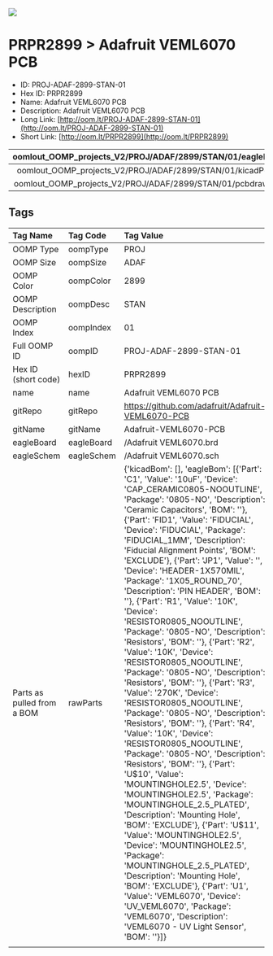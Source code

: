 


  
![][im]
# PRPR2899 > Adafruit VEML6070 PCB

- ID: PROJ-ADAF-2899-STAN-01
- Hex ID: PRPR2899
- Name: Adafruit VEML6070 PCB
- Description: Adafruit VEML6070 PCB
- Long Link: [http://oom.lt/PROJ-ADAF-2899-STAN-01](http://oom.lt/PROJ-ADAF-2899-STAN-01)
- Short Link: [http://oom.lt/PRPR2899](http://oom.lt/PRPR2899)
  

|oomlout_OOMP_projects_V2/PROJ/ADAF/2899/STAN/01/eagleImage.png|oomlout_OOMP_projects_V2/PROJ/ADAF/2899/STAN/01/eagleSchemImage.png|oomlout_OOMP_projects_V2/PROJ/ADAF/2899/STAN/01/kicadPcb3dFront.png|oomlout_OOMP_projects_V2/PROJ/ADAF/2899/STAN/01/kicadPcb3dBack.png|
| :---: | :---: | :---: | :---: |
|oomlout_OOMP_projects_V2/PROJ/ADAF/2899/STAN/01/kicadPcb3d.png|oomlout_OOMP_projects_V2/PROJ/ADAF/2899/STAN/01/bomBack.png|oomlout_OOMP_projects_V2/PROJ/ADAF/2899/STAN/01/bomFront.png|oomlout_OOMP_projects_V2/PROJ/ADAF/2899/STAN/01/pcbdraw.svg|
|oomlout_OOMP_projects_V2/PROJ/ADAF/2899/STAN/01/pcbdrawBack.svg||||

## Tags
  

|Tag Name|Tag Code|Tag Value|
| :--- | :--- | :--- |
|OOMP Type|oompType|PROJ|
|OOMP Size|oompSize|ADAF|
|OOMP Color|oompColor|2899|
|OOMP Description|oompDesc|STAN|
|OOMP Index|oompIndex|01|
|Full OOMP ID|oompID|PROJ-ADAF-2899-STAN-01|
|Hex ID (short code)|hexID|PRPR2899|
|name|name|Adafruit VEML6070 PCB|
|gitRepo|gitRepo|https://github.com/adafruit/Adafruit-VEML6070-PCB|
|gitName|gitName|Adafruit-VEML6070-PCB|
|eagleBoard|eagleBoard|/Adafruit VEML6070.brd|
|eagleSchem|eagleSchem|/Adafruit VEML6070.sch|
|Parts as pulled from a BOM|rawParts|{'kicadBom': [], 'eagleBom': [{'Part': 'C1', 'Value': '10uF', 'Device': 'CAP_CERAMIC0805-NOOUTLINE', 'Package': '0805-NO', 'Description': 'Ceramic Capacitors', 'BOM': ''}, {'Part': 'FID1', 'Value': 'FIDUCIAL', 'Device': 'FIDUCIAL', 'Package': 'FIDUCIAL_1MM', 'Description': 'Fiducial Alignment Points', 'BOM': 'EXCLUDE'}, {'Part': 'JP1', 'Value': '', 'Device': 'HEADER-1X570MIL', 'Package': '1X05_ROUND_70', 'Description': 'PIN HEADER', 'BOM': ''}, {'Part': 'R1', 'Value': '10K', 'Device': 'RESISTOR0805_NOOUTLINE', 'Package': '0805-NO', 'Description': 'Resistors', 'BOM': ''}, {'Part': 'R2', 'Value': '10K', 'Device': 'RESISTOR0805_NOOUTLINE', 'Package': '0805-NO', 'Description': 'Resistors', 'BOM': ''}, {'Part': 'R3', 'Value': '270K', 'Device': 'RESISTOR0805_NOOUTLINE', 'Package': '0805-NO', 'Description': 'Resistors', 'BOM': ''}, {'Part': 'R4', 'Value': '10K', 'Device': 'RESISTOR0805_NOOUTLINE', 'Package': '0805-NO', 'Description': 'Resistors', 'BOM': ''}, {'Part': 'U$10', 'Value': 'MOUNTINGHOLE2.5', 'Device': 'MOUNTINGHOLE2.5', 'Package': 'MOUNTINGHOLE_2.5_PLATED', 'Description': 'Mounting Hole', 'BOM': 'EXCLUDE'}, {'Part': 'U$11', 'Value': 'MOUNTINGHOLE2.5', 'Device': 'MOUNTINGHOLE2.5', 'Package': 'MOUNTINGHOLE_2.5_PLATED', 'Description': 'Mounting Hole', 'BOM': 'EXCLUDE'}, {'Part': 'U1', 'Value': 'VEML6070', 'Device': 'UV_VEML6070', 'Package': 'VEML6070', 'Description': 'VEML6070 - UV Light Sensor', 'BOM': ''}]}|
||||



[im]: PROJ/ADAF/2899/STAN/01/kicadPcb3d_450.png
